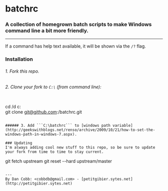 # batchrc
### A collection of homegrown batch scripts to make Windows command line a bit more friendly.

---
If a command has help text available, it will be shown via the ```/?``` flag.

### Installation

###### 1. Fork this repo.
###### 2. Clone your fork to ```C:\``` (from command line):

> ```
cd /d c:\
git clone git@github.com:<username>/batchrc.git
```

###### 3. Add ```C:\batchrc``` to [windows path variable](http://geekswithblogs.net/renso/archive/2009/10/21/how-to-set-the-windows-path-in-windows-7.aspx).

### Updating
I'm always adding cool new stuff to this repo, so be sure to update your fork from time to time to stay current.

```
git fetch upstream
git reset --hard upstream/master
```

---
By Dan Cobb: <cobbdb@gmail.com> - [petitgibier.sytes.net](http://petitgibier.sytes.net)
